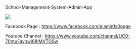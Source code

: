 School-Management-System-Admin-App


<img src="https://github.com/msasakibalamin/School-Management-System-Admin-App/blob/main/admin2.png" />


Facebook Page : https://www.facebook.com/alamin1x0page

Youtube Channel : https://www.youtube.com/channel/UC9-70ntuFavnwi88IMVTGSw
